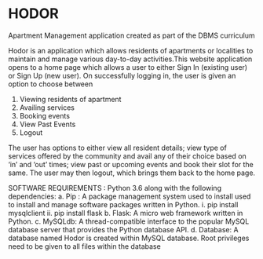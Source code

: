 # HODOR
Apartment Management application created as part of the DBMS curriculum

Hodor is an application which allows residents of apartments or localities to maintain and manage various day-to-day activities.This website application opens to a home page which allows a user to either Sign In (existing user) or Sign Up (new user).
On successfully logging in, the user is given an option to choose between 
1.	Viewing residents of apartment 
2.	Availing services
3.	Booking events
4.	View Past Events
5.	Logout

The user has options to either view all resident details; view type of services offered by the community and avail any of their choice based on ‘in’ and ‘out’ times; view past or upcoming events and book their slot for the same. The user may then logout, which brings them back to the home page.

SOFTWARE REQUIREMENTS :
  	Python 3.6 along with the following dependencies:
a.	Pip :  A package management system used to install used to install and manage software packages written in Python.
    i.	pip install mysqlclient
    ii.	pip install flask
b.	Flask: A micro web framework written in Python.
c.	MySQLdb: A thread-compatible interface to the popular MySQL database server that provides the Python database API.
d.	Database: A database named Hodor is created within MySQL database. Root privileges need to be given to all files within the database

